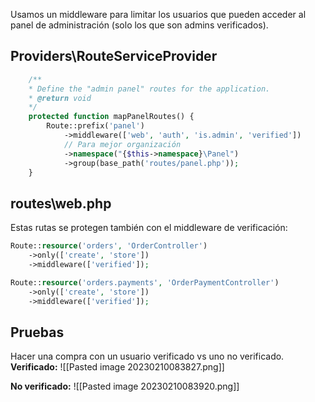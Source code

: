 Usamos un middleware para limitar los usuarios que pueden acceder al panel de administración (solo los que son admins verificados).

## Providers\RouteServiceProvider
```php
	/**
	* Define the "admin panel" routes for the application.
	* @return void
	*/
	protected function mapPanelRoutes() {
		Route::prefix('panel')
			->middleware(['web', 'auth', 'is.admin', 'verified'])
			// Para mejor organización
			->namespace("{$this->namespace}\Panel")
			->group(base_path('routes/panel.php'));
	}
```

## routes\web.php
Estas rutas se protegen también con el middleware de verificación:
```php
Route::resource('orders', 'OrderController')
    ->only(['create', 'store'])
    ->middleware(['verified']);

Route::resource('orders.payments', 'OrderPaymentController')
    ->only(['create', 'store'])
    ->middleware(['verified']);
```

## Pruebas
Hacer una compra con un usuario verificado vs uno no verificado.
**Verificado:**
![[Pasted image 20230210083827.png]]

**No verificado:**
![[Pasted image 20230210083920.png]]